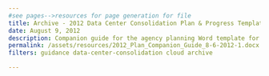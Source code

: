 ```yaml
---
#see pages-->resources for page generation for file
title: Archive - 2012 Data Center Consolidation Plan & Progress Template Companion Guide
date: August 9, 2012
description: Companion guide for the agency planning Word template for data center consolidation.
permalink: /assets/resources/2012_Plan_Companion_Guide_8-6-2012-1.docx
filters: guidance data-center-consolidation cloud archive

---
```


